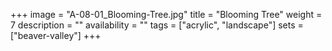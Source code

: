 +++
image = "A-08-01_Blooming-Tree.jpg"
title = "Blooming Tree"
weight = 7
description = ""
availability = ""
tags = ["acrylic", "landscape"]
sets = ["beaver-valley"]
+++
